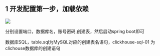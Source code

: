 

## 1 开发配置第一步，加载依赖

![](https://gitee.com/heng-star/springboot-layui-echarts/raw/master/pic/%E5%BC%80%E5%8F%91%E9%85%8D%E7%BD%AE%E5%9B%BE%E7%89%871.jpg)

分别设置端口，数据库名，账号密码,创建表，然后启动spring boot即可

数据库SQL，table.sql为MySQL对应的创建表名语句，clickhouse-sql-01
为clichouse数据库的创建语句
